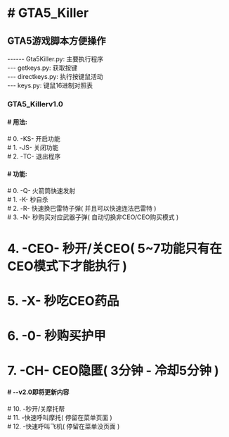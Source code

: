 ﻿<h1># GTA5_Killer</h1>
<h2>GTA5游戏脚本方便操作</h2>
------ Gta5Killer.py: 主要执行程序<br/>
--- getkeys.py: 获取按键<br/>
--- directkeys.py: 执行按键鼠活动<br/>
--- keys.py: 键鼠16进制对照表<br/>
<h3>GTA5_Killerv1.0</h3>
<h4># 用法:</h4>
#   0. -KS- 开启功能<br/>
#   1. -JS- 关闭功能<br/>
#   2. -TC- 退出程序<br/>

<h4># 功能:</h4>
#   0. -Q- 火箭筒快速发射<br/>
#   1. -K- 秒自杀<br/>
#   2. -R- 快速换巴雷特子弹( 并且可以快速连法巴雷特 )<br/>
#   3. -N- 秒购买对应武器子弹( 自动切换非CEO/CEO购买模式 )<br/>

#   4. -CEO- 秒开/关CEO( 5~7功能只有在CEO模式下才能执行 )<br/>
#   5. -X- 秒吃CEO药品<br/>
#   6. -0- 秒购买护甲<br/>
#   7. -CH- CEO隐匿( 3分钟 - 冷却5分钟 )<br/>

<h4>#   --v2.0即将更新内容</h4>
#   10. -秒开/关摩托帮<br/>
#   11. -快速呼叫摩托( 停留在菜单页面 )<br/>
#   12. -快速呼叫飞机( 停留在菜单没页面 )<br/>